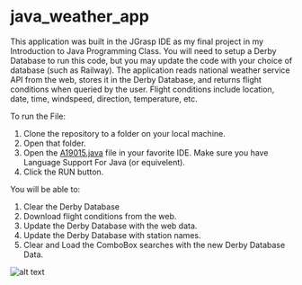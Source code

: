 # java_weather_app
This application was built in the JGrasp IDE as my final project in my Introduction to Java Programming Class.
You will need to setup a Derby Database to run this code, but you may update the code with your choice of database (such as Railway).
The application reads national weather service API from the web, stores it in the Derby Database, and returns flight conditions when queried by the user.
Flight conditions include location, date, time, windspeed, direction, temperature, etc.

To run the File:
1. Clone the repository to a folder on your local machine.
2. Open that folder.
3. Open the [A19015.java](https://github.com/RamonJustisOrtega/java_weather_app/blob/main/A19015.java) file in your favorite IDE.
Make sure you have Language Support For Java (or equivelent).
4. Click the RUN button.

You will be able to:
1. Clear the Derby Database
2. Download flight conditions from the web.
3. Update the Derby Database with the web data.
4. Update the Derby Database with station names.
4. Clear and Load the ComboBox searches with the new Derby Database Data.

![alt text](https://github.com/RamonJustisOrtega/java_weather_app/blob/main/WeatherAppGUI.png)

